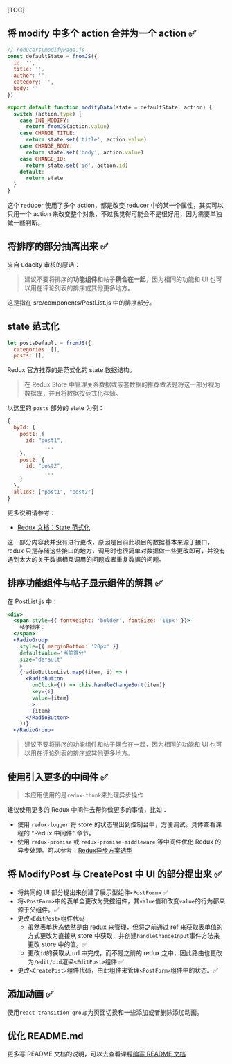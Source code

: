 [TOC]

## 将 modify 中多个 action 合并为一个 action ✅

```jsx
// reducers\modifyPage.js
const defaultState = fromJS({
  id: '',
  title: '',
  author: '',
  category: '',
  body: ''
})

export default function modifyData(state = defaultState, action) {
  switch (action.type) {
    case INI_MODIFY:
      return fromJS(action.value)
    case CHANGE_TITLE:
      return state.set('title', action.value)
    case CHANGE_BODY:
      return state.set('body', action.value)
    case CHANGE_ID:	
      return state.set('id', action.id)
    default:
      return state
  }
}
```

这个 reducer 使用了多个 action，都是改变 reducer 中的某一个属性，其实可以只用一个 action 来改变整个对象，不过我觉得可能会不是很好用，因为需要单独做一些判断。



## 将排序的部分抽离出来 ✅

来自 udacity 审核的原话：

> 建议不要将排序的**功能组件**和帖子**耦合在一起**，因为相同的功能和 UI 也可以用在评论列表的排序或其他更多地方。

这是指在 src/components/PostList.js 中的排序部分。 



## state 范式化

```jsx
let postsDefault = fromJS({
  categories: [],
  posts: [],
```

Redux 官方推荐的是范式化的 state 数据结构。

> 在 Redux Store 中管理关系数据或嵌套数据的推荐做法是将这一部分视为数据库，并且将数据按范式化存储。

以这里的 `posts` 部分的 state 为例：

```js
{
  byId: {
    post1: {
      id: "post1",
            ...
    },
    post2: {
      id: "post2",
            ...
    }
  },
  allIds: ["post1", "post2"]
}
```

更多说明请参考：

- [Redux 文档：State 范式化](https://cn.redux.js.org/docs/recipes/reducers/NormalizingStateShape.html)



这一部分内容我并没有进行更改，原因是目前此项目的数据基本来源于接口，redux 只是存储这些接口的地方，调用时也很简单对数据做一些更改即可，并没有遇到太大的关于数据相互调用的问题或者重复数据的问题。



## 排序功能组件与帖子显示组件的解耦 ✅

在 PostList.js 中：

```jsx
<div>
  <span style={{ fontWeight: 'bolder', fontSize: '16px' }}>
    帖子排序：
  </span>
  <RadioGroup
    style={{ marginBottom: '20px' }}
    defaultValue='当前得分'
    size="default"
    >
    {radioButtonList.map((item, i) => (
      <RadioButton
        onClick={() => this.handleChangeSort(item)}
        key={i}
        value={item}
        >
        {item}
      </RadioButton>
    ))}
  </RadioGroup>
```

> 建议不要将排序的功能组件和帖子耦合在一起，因为相同的功能和 UI 也可以用在评论列表的排序或其他更多地方。



## 使用引入更多的中间件 ✅

> 本应用使用的是`redux-thunk`来处理异步操作

建议使用更多的 Redux 中间件去帮你做更多的事情，比如：

- 使用 `redux-logger` 将 store 的状态输出到控制台中，方便调试。具体查看课程的 "Redux 中间件" 章节。
- 使用 `redux-promise` 或 `redux-promise-middleware` 等中间件优化 Redux 的异步处理。可以参考：[Redux异步方案选型](https://segmentfault.com/a/1190000007248878)



## 将 ModifyPost 与 CreatePost 中 UI 的部分提出来 ✅

- 将共同的 UI 部分提出来创建了展示型组件`<PostForm>` ✅
- 将`<PostForm>`中的表单全更改为受控组件，其`value`值和改变`value`的行为都来源于父组件。✅
- 更改`<EditPost>`组件代码
  - 虽然表单状态依然是由 redux 来管理，但将之前通过 ref 来获取表单值的方式更改为直接从 store 中获取，并创建`handleChangeInput`事件方法来更改 store 中的值。✅
  - 更改`id`的获取从 url 中完成，而不是之前的 redux 之中，因此路由也更改为`/edit/:id`渲染`<EditPost>`组件 ✅
- 更改`<CreatePost>`组件代码，由此组件来管理`<PostForm>`组件中的状态。✅



## 添加动画 ✅

使用`react-transition-group`为页面切换和一些添加或者删除添加动画。

## 优化 README.md

更多写 README 文档的说明，可以去查看课程[编写 README 文档](https://cn.udacity.com/course/writing-readmes--ud777-enterprise)